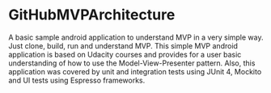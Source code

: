 # GitHubMVPArchitecture
A basic sample android application to understand MVP in a very simple way. Just clone, build, run and understand MVP. 
This simple MVP android application is based on Udacity courses and provides for a user basic understanding of how to use the Model-View-Presenter pattern. Also, this application was covered by unit and integration tests using JUnit 4, Mockito and UI tests using Espresso frameworks.
